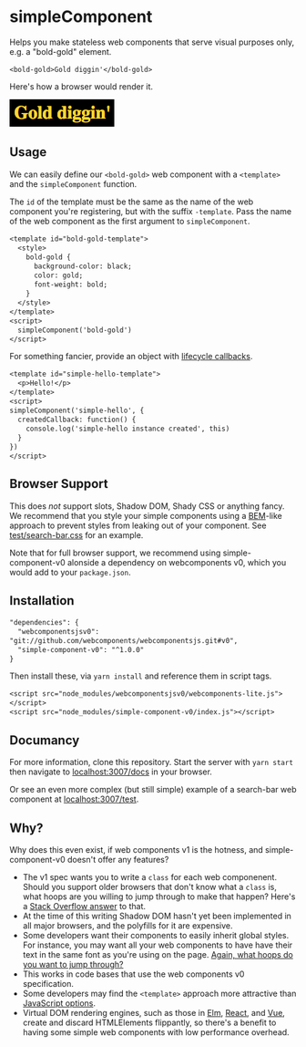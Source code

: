 # simpleComponent

Helps you make stateless web components that serve visual purposes only, e.g. a "bold-gold" element.

    <bold-gold>Gold diggin'</bold-gold>

Here's how a browser would render it.

![bold and gold text](./img/gold-diggin.png)

## Usage

We can easily define our `<bold-gold>` web component with a `<template>` and the `simpleComponent` function.

The `id` of the template must be the same as the name of the web component you're registering, but with the suffix `-template`. Pass the name of the web component as the first argument to `simpleComponent`.

    <template id="bold-gold-template">
      <style>
        bold-gold {
          background-color: black;
          color: gold;
          font-weight: bold;
        }
      </style>
    </template>
    <script>
      simpleComponent('bold-gold')
    </script>

For something fancier, provide an object with [lifecycle callbacks](https://www.html5rocks.com/en/tutorials/webcomponents/customelements/#lifecycle).

    <template id="simple-hello-template">
      <p>Hello!</p>
    </template>
    <script>
    simpleComponent('simple-hello', {
      createdCallback: function() {
        console.log('simple-hello instance created', this)
      }
    })
    </script>

## Browser Support

This does _not_ support slots, Shadow DOM, Shady CSS or anything fancy. We recommend that you style your simple components using a [BEM](http://getbem.com/)-like approach to prevent styles from leaking out of your component. See [test/search-bar.css](./test/search-bar.css) for an example.

Note that for full browser support, we recommend using simple-component-v0 alonside a dependency on webcomponents v0, which you would add to your `package.json`.

## Installation

    "dependencies": {
      "webcomponentsjsv0": "git://github.com/webcomponents/webcomponentsjs.git#v0",
      "simple-component-v0": "^1.0.0"
    }

Then install these, via `yarn install` and reference them in script tags.

    <script src="node_modules/webcomponentsjsv0/webcomponents-lite.js"></script>
    <script src="node_modules/simple-component-v0/index.js"></script>

## Documancy

For more information, clone this repository. Start the server with `yarn start` then navigate to [localhost:3007/docs](http://localhost:3007/docs) in your browser.

Or see an even more complex (but still simple) example of a search-bar web component at [localhost:3007/test](http://localhost:3007/test).

## Why?

Why does this even exist, if web components v1 is the hotness, and simple-component-v0 doesn't offer any features?

  * The v1 spec wants you to write a `class` for each web componenent. Should you support older browsers that don't know what a `class` is, what hoops are you willing to jump through to make that happen? Here's a [Stack Overflow answer](https://stackoverflow.com/questions/44729754/will-custom-elements-v1-ever-work-on-internet-explorer-11) to that.
  * At the time of this writing Shadow DOM hasn't yet been implemented in all major browsers, and the polyfills for it are expensive.
  * Some developers want their components to easily inherit global styles. For instance, you may want all your web components to have have their text in the same font as you're using on the page. [Again, what hoops do you want to jump through?](https://www.smashingmagazine.com/2016/12/styling-web-components-using-a-shared-style-sheet/)
  * This works in code bases that use the web components v0 specification.
  * Some developers may find the `<template>` approach more attractive than [JavaScript options](https://www.html5rocks.com/en/tutorials/webcomponents/customelements/).
  * Virtual DOM rendering engines, such as those in [Elm](http://elm-lang.org/blog/blazing-fast-html), [React](https://reactjs.org/docs/faq-internals.html), and [Vue](https://vuejs.org/v2/guide/comparison.html), create and discard HTMLElements flippantly, so there's a benefit to having some simple web components with low performance overhead.